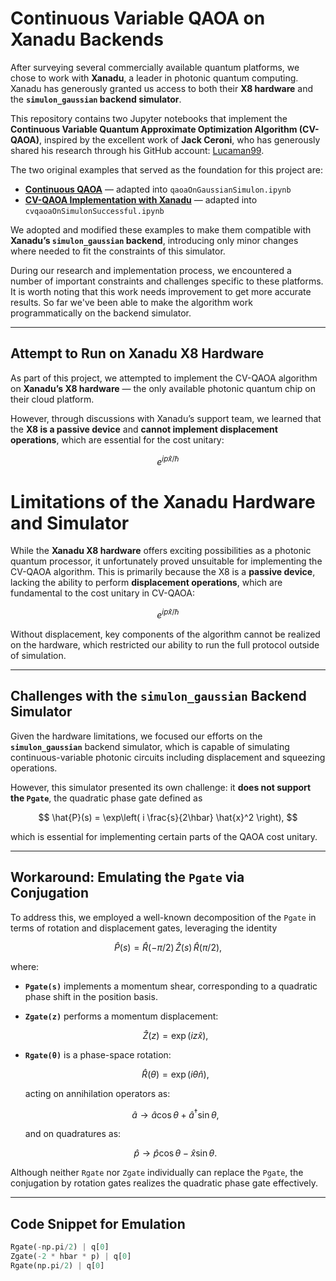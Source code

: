 # Continuous Variable QAOA on Xanadu Backends

After surveying several commercially available quantum platforms, we chose to work with **Xanadu**, a leader in photonic quantum computing. Xanadu has generously granted us access to both their **X8 hardware** and the **`simulon_gaussian` backend simulator**.

This repository contains two Jupyter notebooks that implement the **Continuous Variable Quantum Approximate Optimization Algorithm (CV-QAOA)**, inspired by the excellent work of **Jack Ceroni**, who has generously shared his research through his GitHub account: [Lucaman99](https://github.com/Lucaman99).

The two original examples that served as the foundation for this project are:

- [**Continuous QAOA**](https://lucaman99.github.io/blog/2019/07/06/Continuous-QAOA.html) — adapted into `qaoaOnGaussianSimulon.ipynb`
- [**CV-QAOA Implementation with Xanadu**](https://github.com/Lucaman99/Quantum-Computing/blob/master/xanadu/cvqaoa.ipynb) — adapted into `cvqaoaOnSimulonSuccessful.ipynb`

We adopted and modified these examples to make them compatible with **Xanadu’s `simulon_gaussian` backend**, introducing only minor changes where needed to fit the constraints of this simulator.

During our research and implementation process, we encountered a number of important constraints and challenges specific to these platforms. It is worth noting that this work needs improvement to get more accurate results. So far we've been able to make the algorithm work programmatically on the backend simulator.

---

## Attempt to Run on Xanadu X8 Hardware

As part of this project, we attempted to implement the CV-QAOA algorithm on **Xanadu’s X8 hardware** — the only available photonic quantum chip on their cloud platform.

However, through discussions with Xanadu’s support team, we learned that the **X8 is a passive device** and **cannot implement displacement operations**, which are essential for the cost unitary:

```math
e^{i p \hat{x} / \hbar}
```

# Limitations of the Xanadu Hardware and Simulator

While the **Xanadu X8 hardware** offers exciting possibilities as a photonic quantum processor, it unfortunately proved unsuitable for implementing the CV-QAOA algorithm. This is primarily because the X8 is a **passive device**, lacking the ability to perform **displacement operations**, which are fundamental to the cost unitary in CV-QAOA:

$$
e^{i p \hat{x} / \hbar}
$$

Without displacement, key components of the algorithm cannot be realized on the hardware, which restricted our ability to run the full protocol outside of simulation.

---

## Challenges with the `simulon_gaussian` Backend Simulator

Given the hardware limitations, we focused our efforts on the **`simulon_gaussian`** backend simulator, which is capable of simulating continuous-variable photonic circuits including displacement and squeezing operations.

However, this simulator presented its own challenge: it **does not support the `Pgate`**, the quadratic phase gate defined as

$$
\hat{P}(s) = \exp\left( i \frac{s}{2\hbar} \hat{x}^2 \right),
$$

which is essential for implementing certain parts of the QAOA cost unitary.

---

## Workaround: Emulating the `Pgate` via Conjugation

To address this, we employed a well-known decomposition of the `Pgate` in terms of rotation and displacement gates, leveraging the identity

$$
\hat{P}(s) = \hat{R}(-\pi/2) \, \hat{Z}(s) \, \hat{R}(\pi/2),
$$

where:

- **`Pgate(s)`** implements a momentum shear, corresponding to a quadratic phase shift in the position basis.
- **`Zgate(z)`** performs a momentum displacement:

  $$
  \hat{Z}(z) = \exp(i z \hat{x}),
  $$

- **`Rgate(θ)`** is a phase-space rotation:

  $$
  \hat{R}(\theta) = \exp(i \theta \hat{n}),
  $$

  acting on annihilation operators as:

  $$
  \hat{a} \to \hat{a} \cos \theta + \hat{a}^\dagger \sin \theta,
  $$

  and on quadratures as:

  $$
  \hat{p} \to \hat{p} \cos \theta - \hat{x} \sin \theta.
  $$

Although neither `Rgate` nor `Zgate` individually can replace the `Pgate`, the conjugation by rotation gates realizes the quadratic phase gate effectively.

---

## Code Snippet for Emulation

```python
Rgate(-np.pi/2) | q[0]
Zgate(-2 * hbar * p) | q[0]
Rgate(np.pi/2) | q[0]

